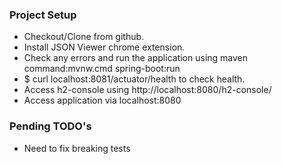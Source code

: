 ### Project Setup

* Checkout/Clone from github.
* Install JSON Viewer chrome extension.
* Check any errors and run the application using maven command:mvnw.cmd spring-boot:run
* $ curl localhost:8081/actuator/health to check health.
* Access h2-console using http://localhost:8080/h2-console/
* Access application via localhost:8080

### Pending TODO's
* Need to fix breaking tests